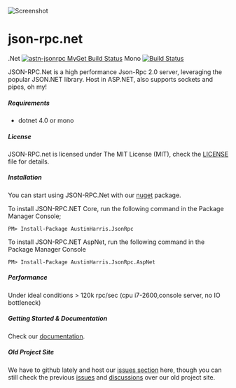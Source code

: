
![Screenshot](http://i.imgur.com/rxHaXLb.png)

json-rpc.net
============
.Net [![astn-jsonrpc MyGet Build Status](https://www.myget.org/BuildSource/Badge/astn-jsonrpc?identifier=fbc64a4a-f9a7-4306-87ba-de0bb9d23cb7)](https://www.myget.org/feed/Activity/astn-jsonrpc) Mono [![Build Status](https://travis-ci.org/Astn/JSON-RPC.NET.svg?branch=master)](https://travis-ci.org/Astn/JSON-RPC.NET)

JSON-RPC.Net is a high performance Json-Rpc 2.0 server, leveraging the popular JSON.NET library. Host in ASP.NET, also supports sockets and pipes, oh my!

##### Requirements
* dotnet 4.0 or mono

##### License
JSON-RPC.net is licensed under The MIT License (MIT), check the [LICENSE](https://github.com/CoiniumServ/JSON-RPC.NET/blob/master/LICENSE) file for details.

##### Installation

You can start using JSON-RPC.Net with our [nuget](https://www.nuget.org/packages/AustinHarris.JsonRpc/) package.

To install JSON-RPC.NET Core, run the following command in the Package Manager Console;

```
PM> Install-Package AustinHarris.JsonRpc
```

To install JSON-RPC.NET AspNet, run the following command in the Package Manager Console

```
PM> Install-Package AustinHarris.JsonRpc.AspNet
```

##### Performance

Under ideal conditions > 120k rpc/sec (cpu i7-2600,console server, no IO bottleneck)

##### Getting Started & Documentation

Check our [documentation](https://github.com/Astn/JSON-RPC.NET/wiki).

##### Old Project Site

We have to github lately and host our [issues section](https://github.com/Astn/JSON-RPC.NET/issues) here, though you can still check the previous [issues](https://jsonrpc2.codeplex.com/workitem/list/basic) and [discussions](https://jsonrpc2.codeplex.com/discussions) over our old project site.
